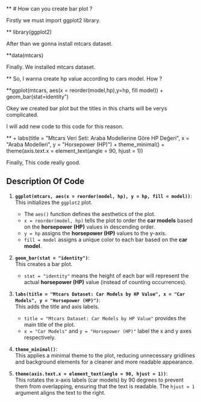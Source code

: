 
** # How can you create bar plot ? 

Firstly we must import ggplot2 library.

** library(ggplot2)

After than we gonna install mtcars dataset.

**data(mtcars)

Finally. We installed mtcars dataset. 

** So, I wanna create hp value according to cars model. How ?

**ggplot(mtcars, aes(x = reorder(model,hp),y=hp, fill model)) + geom_bar(stat=identity") 

Okey we created bar plot but the titles in this charts will be verys complicated.

I will add new code to this code for this reason.

** +
  labs(title = "Mtcars Veri Seti: Araba Modellerine Göre HP Değeri",
       x = "Araba Modelleri",
       y = "Horsepower (HP)") +
  theme_minimal() +
  theme(axis.text.x = element_text(angle = 90, hjust = 1))  

Finally, This code really good. 

## Description Of Code

1. **`ggplot(mtcars, aes(x = reorder(model, hp), y = hp, fill = model))`**:  
   This initializes the `ggplot2` plot.  
   - The `aes()` function defines the aesthetics of the plot.  
   - `x = reorder(model, hp)` tells the plot to order the **car models** based on the **horsepower (HP)** values in descending order.
   - `y = hp` assigns the **horsepower (HP)** values to the y-axis.
   - `fill = model` assigns a unique color to each bar based on the **car model**.

2. **`geom_bar(stat = "identity")`**:  
   This creates a bar plot.  
   - `stat = "identity"` means the height of each bar will represent the actual **horsepower (HP)** value (instead of counting occurrences).

3. **`labs(title = "Mtcars Dataset: Car Models by HP Value", x = "Car Models", y = "Horsepower (HP)")`**:  
   This adds the title and axis labels.  
   - `title = "Mtcars Dataset: Car Models by HP Value"` provides the main title of the plot.
   - `x = "Car Models"` and `y = "Horsepower (HP)"` label the x and y axes respectively.

4. **`theme_minimal()`**:  
   This applies a minimal theme to the plot, reducing unnecessary gridlines and background elements for a cleaner and more readable appearance.

5. **`theme(axis.text.x = element_text(angle = 90, hjust = 1))`**:  
   This rotates the x-axis labels (car models) by 90 degrees to prevent them from overlapping, ensuring that the text is readable. The `hjust = 1` argument aligns the text to the right.



